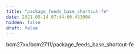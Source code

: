 ```yaml
---
title: "package_feeds_base_shortcut-fe"
date: 2021-05-14 07:44:00.453004
hidden: false
draft: false
---
```


bcm27xx/bcm2711/package_feeds_base_shortcut-fe

